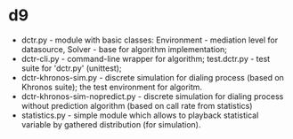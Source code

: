 # d9 
- dctr.py - module with basic classes: Environment - mediation level for datasource, Solver - base for algorithm implementation; 
- dctr-cli.py - command-line wrapper for algorithm; test.dctr.py - test suite for 'dctr.py' (unittest); 
- dctr-khronos-sim.py - discrete simulation for dialing process (based on Khronos suite); the test environment for algoritm.
- dctr-khronos-sim-nopredict.py - discrete simulation for dialing process without prediction algorithm (based on call rate from statistics)
- statistics.py - simple module which allows to playback statistical variable by gathered distribution (for simulation).